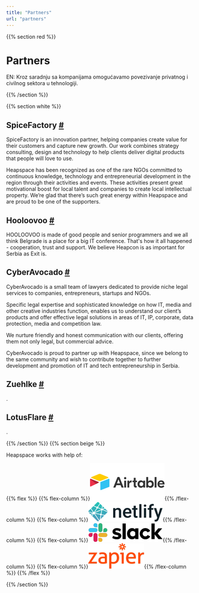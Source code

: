 ```yaml
---
title: "Partners"
url: "partners"
---
```


{{% section red %}}

# Partners

EN: Kroz saradnju sa kompanijama omogućavamo povezivanje privatnog i civilnog sektora u tehnologiji.

{{% /section %}}

{{% section white %}}

## SpiceFactory [#](https://spicefactory.co)

SpiceFactory is an innovation partner, helping companies create value for their customers and capture new growth. Our work combines strategy consulting, design and technology to help clients deliver digital products that people will love to use.

Heapspace has been recognized as one of the rare NGOs committed to continuous knowledge, technology and entrepreneurial development in the region through their activities and events. These activities present great motivational boost for local talent and companies to create local intellectual property. We’re glad that there’s such great energy within Heapspace and are proud to be one of the supporters.

## Hooloovoo [#](https://hooloovoo.rs)

HOOLOOVOO is made of good people and senior programmers and we all think Belgrade is a place for a big IT conference. That's how it all happened - cooperation, trust and support. We believe Heapcon is as important for Serbia as Exit is.

## CyberAvocado [#](http://www.cyberavocado.rs/)

CyberAvocado is a small team of lawyers dedicated to provide niche legal services to companies, entrepreneurs, startups and NGOs.

Specific legal expertise and sophisticated knowledge on how IT, media and other creative industries function, enables us to understand our client’s products and offer effective legal solutions in areas of IT, IP, corporate, data protection, media and competition law.

We nurture friendly and honest communication with our clients, offering them not only legal, but commercial advice.

CyberAvocado is proud to partner up with Heapspace, since we belong to the same community and wish to contribute together to further development and promotion of IT and tech entrepreneurship in Serbia.

## Zuehlke [#](http://zuehlke.rs/)

.

## LotusFlare [#](https://www.lotusflare.com/)

.

{{% /section %}}
{{% section beige %}}

Heapspace works with help of:

{{% flex %}}
{{% flex-column %}}[![](airtable.png)](https://airtable.com){{% /flex-column %}}
{{% flex-column %}}[![](netlify.png)](https://netlify.com){{% /flex-column %}}
{{% flex-column %}}[![](slack.png)](https://slack.com){{% /flex-column %}}
{{% flex-column %}}[![](zapier.png)](https://zapier.com){{% /flex-column %}}
{{% /flex %}}

{{% /section %}}